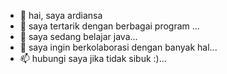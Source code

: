 - 👋 hai, saya ardiansa
- 👀 saya tertarik dengan berbagai program  ...
- 🌱 saya sedang belajar java...
- 💞️ saya ingin berkolaborasi dengan banyak hal...
- 📫 hubungi saya jika tidak sibuk :)...
<!---
ardiansa23/ardiansa23 is a ✨ special ✨ repository because its `README.md` (this file) appears on your GitHub profile.
You can click the Preview link to take a look at your changes.
--->

